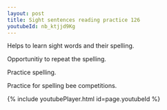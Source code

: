 ```yaml
---
layout: post
title: Sight sentences reading practice 126
youtubeId: nb_ktjjd9Kg
---
```

 
 
Helps to learn sight words and their spelling.

Opportunitiy to repeat the spelling. 

Practice spelling. 
 
Practice for spelling bee competitions. 
 
{% include youtubePlayer.html id=page.youtubeId %}
 
 

